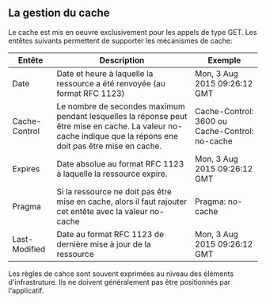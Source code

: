 ## La gestion du cache

Le cache est mis en oeuvre exclusivement pour les appels de type GET. Les entêtes suivants permettent de supporter les mécanismes de cache:

| Entête | Description | Exemple |
| -- | -- | -- |
| Date | Date et heure à laquelle la ressource a été renvoyée (au format RFC 1123) | Mon, 3 Aug 2015 09:26:12 GMT |
| Cache-Control | Le nombre de secondes maximum pendant lesquelles la réponse peut être mise en cache. La valeur no-cache indique que la répons ene doit pas être mise en cache. | Cache-Control: 3600 ou Cache-Control: no-cache |
| Expires | Date absolue au format RFC 1123 à laquelle la ressource expire.  | Mon, 3 Aug 2015 09:26:12 GMT |
| Pragma | Si la ressource ne doit pas être mise en cache, alors il faut rajouter cet entête avec la valeur no-cache | Pragma: no-cache |
| Last-Modified | Date au format  RFC 1123 de dernière mise à jour de la ressource | Mon, 3 Aug 2015 09:26:12 GMT |


Les règles de cahce sont souvent exprimées au niveau des éléments d'infrastruture. Ils ne doivent généralement pas être positionnés par l'applicatif.